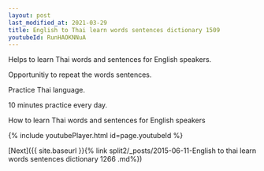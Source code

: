 ```yaml
---
layout: post
last_modified_at: 2021-03-29
title: English to Thai learn words sentences dictionary 1509 
youtubeId: RunHAOKNNuA
---
```

 
 
Helps to learn Thai words and sentences for English speakers.

Opportunitiy to repeat the words sentences. 

Practice Thai language. 
 
10 minutes practice every day. 
 
How to learn Thai words and sentences for English speakers 
 
{% include youtubePlayer.html id=page.youtubeId %}
 
 
[Next]({{ site.baseurl }}{% link  split2/_posts/2015-06-11-English to thai learn words sentences dictionary 1266 .md%})
 

